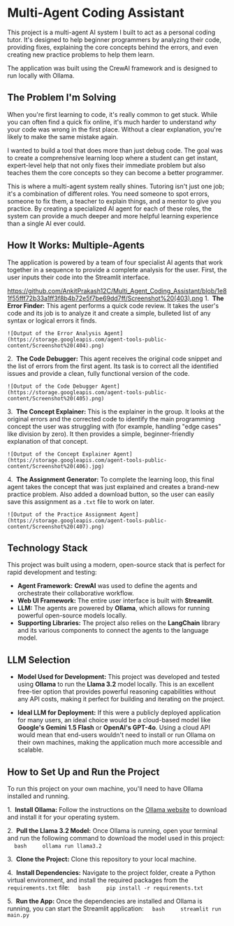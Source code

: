 # Multi-Agent Coding Assistant

This project is a multi-agent AI system I built to act as a personal coding tutor. It's designed to help beginner programmers by analyzing their code, providing fixes, explaining the core concepts behind the errors, and even creating new practice problems to help them learn.

The application was built using the CrewAI framework and is designed to run locally with Ollama.

## The Problem I'm Solving

When you're first learning to code, it's really common to get stuck. While you can often find a quick fix online, it's much harder to understand *why* your code was wrong in the first place. Without a clear explanation, you're likely to make the same mistake again.

I wanted to build a tool that does more than just debug code. The goal was to create a comprehensive learning loop where a student can get instant, expert-level help that not only fixes their immediate problem but also teaches them the core concepts so they can become a better programmer.

This is where a multi-agent system really shines. Tutoring isn't just one job; it's a combination of different roles. You need someone to spot errors, someone to fix them, a teacher to explain things, and a mentor to give you practice. By creating a specialized AI agent for each of these roles, the system can provide a much deeper and more helpful learning experience than a single AI ever could.

## How It Works: Multiple-Agents

The application is powered by a team of four specialist AI agents that work together in a sequence to provide a complete analysis for the user. First, the user inputs their code into the Streamlit interface.

https://github.com/AnkitPrakash12C/Multi_Agent_Coding_Assistant/blob/1e81f55fff72b33a1ff3f8b4b72e5f7be69dd7ff/Screenshot%20(403).png
1.  **The Error Finder:** This agent performs a quick code review. It takes the user's code and its job is to analyze it and create a simple, bulleted list of any syntax or logical errors it finds.

    ![Output of the Error Analysis Agent](https://storage.googleapis.com/agent-tools-public-content/Screenshot%20(404).png)

2.  **The Code Debugger:** This agent receives the original code snippet and the list of errors from the first agent. Its task is to correct all the identified issues and provide a clean, fully functional version of the code.

    ![Output of the Code Debugger Agent](https://storage.googleapis.com/agent-tools-public-content/Screenshot%20(405).png)

3.  **The Concept Explainer:** This is the explainer in the group. It looks at the original errors and the corrected code to identify the main programming concept the user was struggling with (for example, handling "edge cases" like division by zero). It then provides a simple, beginner-friendly explanation of that concept.

    ![Output of the Concept Explainer Agent](https://storage.googleapis.com/agent-tools-public-content/Screenshot%20(406).jpg)

4.  **The Assignment Generator:** To complete the learning loop, this final agent takes the concept that was just explained and creates a brand-new practice problem. Also added a download button, so the user can easily save this assignment as a `.txt` file to work on later.

    ![Output of the Practice Assignment Agent](https://storage.googleapis.com/agent-tools-public-content/Screenshot%20(407).png)

## Technology Stack

This project was built using a modern, open-source stack that is perfect for rapid development and testing:

* **Agent Framework:** **CrewAI** was used to define the agents and orchestrate their collaborative workflow.
* **Web UI Framework:** The entire user interface is built with **Streamlit**.
* **LLM:** The agents are powered by **Ollama**, which allows for running powerful open-source models locally.
* **Supporting Libraries:** The project also relies on the **LangChain** library and its various components to connect the agents to the language model.

## LLM Selection

* **Model Used for Development:** This project was developed and tested using **Ollama** to run the **Llama 3.2** model locally. This is an excellent free-tier option that provides powerful reasoning capabilities without any API costs, making it perfect for building and iterating on the project.

* **Ideal LLM for Deployment:** If this were a publicly deployed application for many users, an ideal choice would be a cloud-based model like **Google's Gemini 1.5 Flash** or **OpenAI's GPT-4o**. Using a cloud API would mean that end-users wouldn't need to install or run Ollama on their own machines, making the application much more accessible and scalable.

## How to Set Up and Run the Project

To run this project on your own machine, you'll need to have Ollama installed and running.

1.  **Install Ollama:** Follow the instructions on the [Ollama website](https://ollama.com/) to download and install it for your operating system.

2.  **Pull the Llama 3.2 Model:** Once Ollama is running, open your terminal and run the following command to download the model used in this project:
    ```bash
    ollama run llama3.2
    ```

3.  **Clone the Project:** Clone this repository to your local machine.

4.  **Install Dependencies:** Navigate to the project folder, create a Python virtual environment, and install the required packages from the `requirements.txt` file:
    ```bash
    pip install -r requirements.txt
    ```

5.  **Run the App:** Once the dependencies are installed and Ollama is running, you can start the Streamlit application:
    ```bash
    streamlit run main.py
    ```
